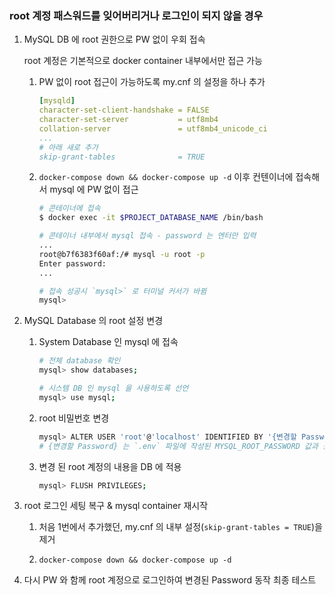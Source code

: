 ### root 계정 패스워드를 잊어버리거나 로그인이 되지 않을 경우

1. MySQL DB 에 root 권한으로 PW 없이 우회 접속

    root 계정은 기본적으로 docker container 내부에서만 접근 가능

    1. PW 없이 root 접근이 가능하도록 my.cnf 의 설정을 하나 추가
    
        ```yaml
        [mysqld]
        character-set-client-handshake = FALSE
        character-set-server           = utf8mb4
        collation-server               = utf8mb4_unicode_ci
        ...
        # 아래 새로 추가
        skip-grant-tables              = TRUE
        ```
    
    2. `docker-compose down && docker-compose up -d` 이후 컨텐이너에 접속해서 mysql 에 PW 없이 접근
    
        ```bash
        # 콘테이너에 접속
        $ docker exec -it $PROJECT_DATABASE_NAME /bin/bash
        
        # 콘테이너 내부에서 mysql 접속 - password 는 엔터만 입력
        ...
        root@b7f6383f60af:/# mysql -u root -p
        Enter password:
        ...
        
        # 접속 성공시 `mysql>` 로 터미널 커서가 바뀜
        mysql> 
        ```
   
2. MySQL Database 의 root 설정 변경
    
    1. System Database 인 mysql 에 접속
    
       ```bash
       # 전체 database 확인
       mysql> show databases;
       
       # 시스템 DB 인 mysql 을 사용하도록 선언
       mysql> use mysql;
       ```

    2. root 비밀번호 변경
    
       ```bash
       mysql> ALTER USER 'root'@'localhost' IDENTIFIED BY '{변경할 Password}';
       # {변경할 Password} 는 `.env` 파일에 작성된 MYSQL_ROOT_PASSWORD 값과 같아야 합니다
       ```
    
    3. 변경 된 root 계정의 내용을 DB 에 적용
    
       ```bash
       mysql> FLUSH PRIVILEGES;
       ```
    
3. root 로그인 세팅 복구 & mysql container 재시작
    
    1. 처음 1번에서 추가했던, my.cnf 의 내부 설정(`skip-grant-tables = TRUE`)을 제거
       
    2. `docker-compose down && docker-compose up -d`
   
4. 다시 PW 와 함께 root 계정으로 로그인하여 변경된 Password 동작 최종 테스트
